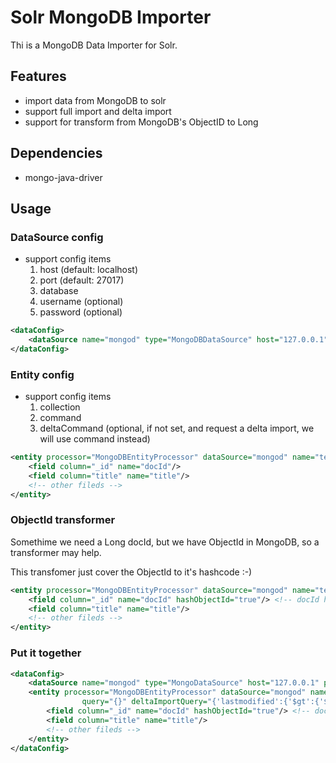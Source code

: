 # Solr MongoDB Importer
Thi is a MongoDB Data Importer for Solr.

## Features
* import data from MongoDB to solr
* support full import and delta import 
* support for transform from MongoDB's ObjectID to Long

## Dependencies
* mongo-java-driver

## Usage

### DataSource config
* support config items
	1. host (default: localhost)
	1. port (default: 27017)
	1. database
	1. username (optional)
	1. password (optional)

```xml
<dataConfig>
	<dataSource name="mongod" type="MongoDBDataSource" host="127.0.0.1" port="27017" database="example" />
</dataConfig>
```

### Entity config
* support config items
	1. collection
	1. command
	1. deltaCommand (optional, if not set, and request a delta import, we will use command instead)
	
```xml
<entity processor="MongoDBEntityProcessor" dataSource="mongod" name="test" collection="coll" command="{}">
	<field column="_id" name="docId"/>
	<field column="title" name="title"/>
	<!-- other fileds -->
</entity>
```

### ObjectId transformer
Somethime we need a Long docId, but we have ObjectId in MongoDB, so a transformer may help.

This transfomer just cover the ObjectId to it's hashcode :-)

```xml
<entity processor="MongoDBEntityProcessor" dataSource="mongod" name="test" collection="coll" query="{}">
	<field column="_id" name="docId" hashObjectId="true"/> <!-- docId has long type-->
	<field column="title" name="title"/>
	<!-- other fileds -->
</entity>
```

### Put it together
```xml
<dataConfig>
	<dataSource name="mongod" type="MongoDataSource" host="127.0.0.1" port="27017" database="example" />
	<entity processor="MongoDBEntityProcessor" dataSource="mongod" name="test" collection="coll" processor="MongoDBEntityProcessor" dataSource="mongod" collection="p_movie"
				query="{}" deltaImportQuery="{'lastmodified':{'$gt':{'$date':'${dataimporter.last_index_time}'}}}" deltaQuery="{'lastmodified':{'$lt':{'$date':'${dataimporter.last_index_time}'}}}" >
		<field column="_id" name="docId" hashObjectId="true"/> <!-- docId has long type-->
		<field column="title" name="title"/>
		<!-- other fileds -->
	</entity>
</dataConfig>
```

